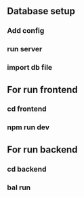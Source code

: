 ## Database setup ##
### Add config ###
### run server ###
### import db file ###



## For run frontend ##
### cd frontend ###
### npm run dev ###



## For run backend ##
### cd backend ###
### bal run ###

